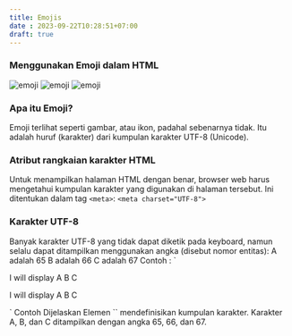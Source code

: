 ```yaml
---
title: Emojis
date : 2023-09-22T10:28:51+07:00
draft: true
---
```


### Menggunakan Emoji dalam HTML


![emoji](https://github.com/uin-unit/docs-html/blob/main/images/emoji1.png)
![emoji](https://github.com/uin-unit/docs-html/blob/main/images/emoji2.png)
![emoji](https://github.com/uin-unit/docs-html/blob/main/images/emoji3.png)


### Apa itu Emoji?
Emoji terlihat seperti gambar, atau ikon, padahal sebenarnya tidak.
Itu adalah huruf (karakter) dari kumpulan karakter UTF-8 (Unicode).
### Atribut rangkaian karakter HTML
Untuk menampilkan halaman HTML dengan benar, browser web harus mengetahui kumpulan karakter yang digunakan di halaman tersebut.
Ini ditentukan dalam tag `<meta>`:
`<meta charset="UTF-8">`
### Karakter UTF-8
Banyak karakter UTF-8 yang tidak dapat diketik pada keyboard, namun selalu dapat ditampilkan menggunakan angka (disebut nomor entitas):
A adalah 65
B adalah 66
C adalah 67
Contoh : 
`<!DOCTYPE html>
<html>
<meta charset="UTF-8">
<body>

<p>I will display A B C</p>
<p>I will display &#65; &#66; &#67;</p>

</body>
</html>`
Contoh Dijelaskan
Elemen `<meta charset="UTF-8">` mendefinisikan kumpulan karakter.
Karakter A, B, dan C ditampilkan dengan angka 65, 66, dan 67.
